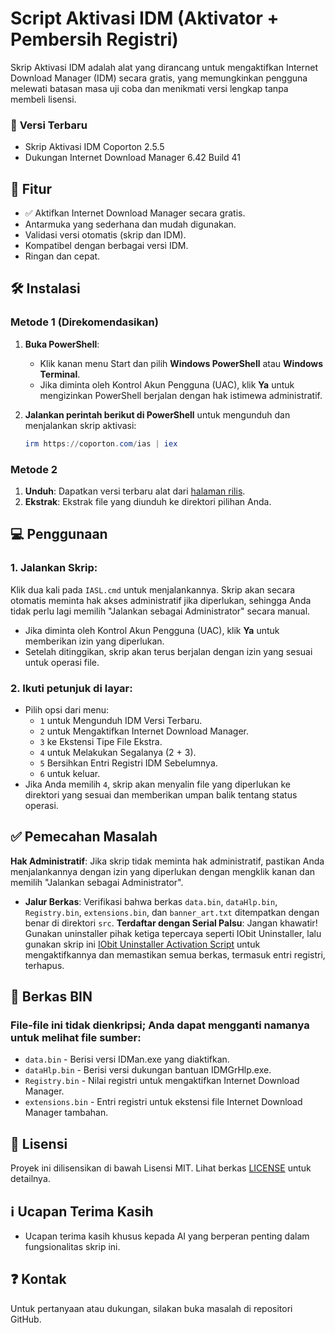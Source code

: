 # **Script Aktivasi IDM (Aktivator + Pembersih Registri)**

Skrip Aktivasi IDM adalah alat yang dirancang untuk mengaktifkan Internet Download Manager (IDM) secara gratis, yang memungkinkan pengguna melewati batasan masa uji coba dan menikmati versi lengkap tanpa membeli lisensi.

### 📝 **Versi Terbaru**
- Skrip Aktivasi IDM Coporton 2.5.5
- Dukungan Internet Download Manager 6.42 Build 41

## 💪 **Fitur**

- ✅ Aktifkan Internet Download Manager secara gratis.
- Antarmuka yang sederhana dan mudah digunakan.
- Validasi versi otomatis (skrip dan IDM).
- Kompatibel dengan berbagai versi IDM.
- Ringan dan cepat.

## 🛠️ **Instalasi**

### **Metode 1 (Direkomendasikan)**
1. **Buka PowerShell**:
   - Klik kanan menu Start dan pilih **Windows PowerShell** atau **Windows Terminal**.
   - Jika diminta oleh Kontrol Akun Pengguna (UAC), klik **Ya** untuk mengizinkan PowerShell berjalan dengan hak istimewa administratif.

2. **Jalankan perintah berikut di PowerShell** untuk mengunduh dan menjalankan skrip aktivasi:

   ```powershell
   irm https://coporton.com/ias | iex
   ```

### **Metode 2**
1. **Unduh**: Dapatkan versi terbaru alat dari [halaman rilis](https://github.com/Coporton/IDM-Activation-Script/releases).
2. **Ekstrak**: Ekstrak file yang diunduh ke direktori pilihan Anda.

## 💻 **Penggunaan**

### 1. Jalankan Skrip:
Klik dua kali pada `IASL.cmd` untuk menjalankannya. Skrip akan secara otomatis meminta hak akses administratif jika diperlukan, sehingga Anda tidak perlu lagi memilih "Jalankan sebagai Administrator" secara manual.
- Jika diminta oleh Kontrol Akun Pengguna (UAC), klik **Ya** untuk memberikan izin yang diperlukan.
- Setelah ditinggikan, skrip akan terus berjalan dengan izin yang sesuai untuk operasi file.

### 2. Ikuti petunjuk di layar:
- Pilih opsi dari menu:
  - `1` untuk Mengunduh IDM Versi Terbaru.
  - `2` untuk Mengaktifkan Internet Download Manager.
  - `3` ke Ekstensi Tipe File Ekstra.
  - `4` untuk Melakukan Segalanya (2 + 3).
  - `5` Bersihkan Entri Registri IDM Sebelumnya.
  - `6` untuk keluar.
- Jika Anda memilih `4`, skrip akan menyalin file yang diperlukan ke direktori yang sesuai dan memberikan umpan balik tentang status operasi.

## ✅ **Pemecahan Masalah**

**Hak Administratif**: Jika skrip tidak meminta hak administratif, pastikan Anda menjalankannya dengan izin yang diperlukan dengan mengklik kanan dan memilih "Jalankan sebagai Administrator".
- **Jalur Berkas**: Verifikasi bahwa berkas `data.bin`, `dataHlp.bin`, `Registry.bin`, `extensions.bin`, dan `banner_art.txt` ditempatkan dengan benar di direktori `src`.
**Terdaftar dengan Serial Palsu**: Jangan khawatir! Gunakan uninstaller pihak ketiga tepercaya seperti IObit Uninstaller, lalu gunakan skrip ini [IObit Uninstaller Activation Script](https://github.com/Coporton/IObit-Uninstaller-Activation-Script) untuk mengaktifkannya dan memastikan semua berkas, termasuk entri registri, terhapus.

## 📄 **Berkas BIN**

### File-file ini tidak dienkripsi; Anda dapat mengganti namanya untuk melihat file sumber:

- `data.bin` - Berisi versi IDMan.exe yang diaktifkan.
- `dataHlp.bin` - Berisi versi dukungan bantuan IDMGrHlp.exe.
- `Registry.bin` - Nilai registri untuk mengaktifkan Internet Download Manager.
- `extensions.bin` - Entri registri untuk ekstensi file Internet Download Manager tambahan.

## 📜 **Lisensi**

Proyek ini dilisensikan di bawah Lisensi MIT. Lihat berkas [LICENSE](LICENSE) untuk detailnya.

## ℹ️ **Ucapan Terima Kasih**

- Ucapan terima kasih khusus kepada AI yang berperan penting dalam fungsionalitas skrip ini.

## ❓ **Kontak**

Untuk pertanyaan atau dukungan, silakan buka masalah di repositori GitHub.
